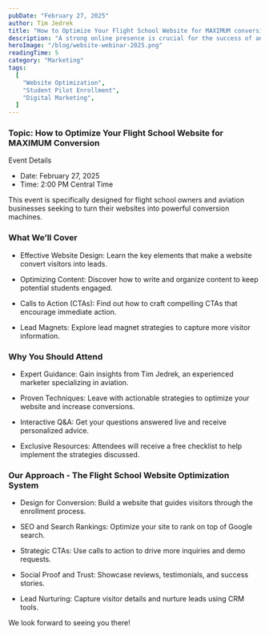```yaml
---
pubDate: "February 27, 2025"
author: Tim Jedrek
title: "How to Optimize Your Flight School Website for MAXIMUM conversion"
description: "A strong online presence is crucial for the success of any flight school. Your website is often the first point of contact for potential students, making it a vital tool for attracting leads and driving enrollments. This webinar will outline key strategies to optimize your flight school website for maximum conversions, turning casual browsers into enthusiastic students."
heroImage: "/blog/website-webinar-2025.png"
readingTime: 5
category: "Marketing"
tags:
  [
    "Website Optimization",
    "Student Pilot Enrollment",
    "Digital Marketing",
  ]
---
```


### Topic: How to Optimize Your Flight School Website for MAXIMUM Conversion

Event Details

- Date: February 27, 2025
- Time: 2:00 PM Central Time

This event is specifically designed for flight school owners and aviation businesses seeking to turn their websites into powerful conversion machines.

### What We’ll Cover

- Effective Website Design: Learn the key elements that make a website convert visitors into leads.

- Optimizing Content: Discover how to write and organize content to keep potential students engaged.

- Calls to Action (CTAs): Find out how to craft compelling CTAs that encourage immediate action.

- Lead Magnets: Explore lead magnet strategies to capture more visitor information.

### Why You Should Attend

- Expert Guidance: Gain insights from Tim Jedrek, an experienced marketer specializing in aviation.

- Proven Techniques: Leave with actionable strategies to optimize your website and increase conversions.

- Interactive Q&A: Get your questions answered live and receive personalized advice.

- Exclusive Resources: Attendees will receive a free checklist to help implement the strategies discussed.

### Our Approach - The Flight School Website Optimization System

- Design for Conversion: Build a website that guides visitors through the enrollment process.

- SEO and Search Rankings: Optimize your site to rank on top of Google search.

- Strategic CTAs: Use calls to action to drive more inquiries and demo requests.

- Social Proof and Trust: Showcase reviews, testimonials, and success stories.

- Lead Nurturing: Capture visitor details and nurture leads using CRM tools.

We look forward to seeing you there!